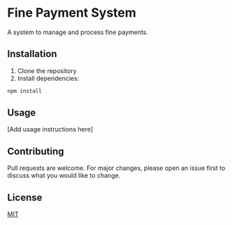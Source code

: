 # Fine Payment System

A system to manage and process fine payments.

## Installation

1. Clone the repository
2. Install dependencies:
```bash
npm install
```

## Usage

[Add usage instructions here]

## Contributing

Pull requests are welcome. For major changes, please open an issue first to discuss what you would like to change.

## License

[MIT](LICENSE)
